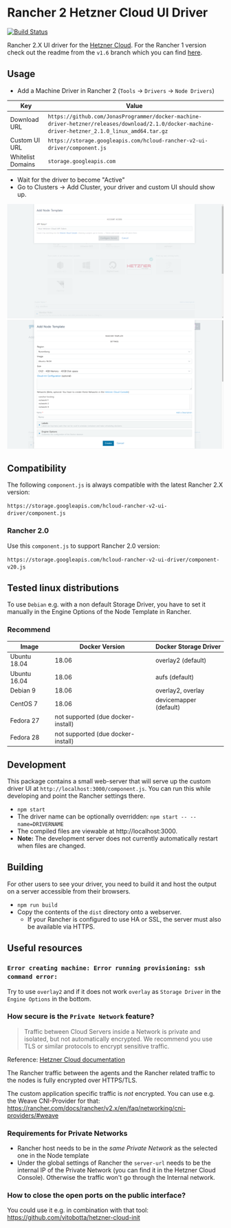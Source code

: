 # Rancher 2 Hetzner Cloud UI Driver

[![Build Status](https://travis-ci.org/mxschmitt/ui-driver-hetzner.svg?branch=master)](https://travis-ci.org/mxschmitt/ui-driver-hetzner)

Rancher 2.X UI driver for the [Hetzner Cloud](https://www.hetzner.de/cloud). For the Rancher 1 version check out the readme from the `v1.6` branch which you can find [here](https://github.com/mxschmitt/ui-driver-hetzner/blob/v1.6/README.md).

## Usage

* Add a Machine Driver in Rancher 2 (`Tools` -> `Drivers` -> `Node Drivers`)

| Key | Value |
| --- | ----- |
| Download URL | `https://github.com/JonasProgrammer/docker-machine-driver-hetzner/releases/download/2.1.0/docker-machine-driver-hetzner_2.1.0_linux_amd64.tar.gz` |
| Custom UI URL | `https://storage.googleapis.com/hcloud-rancher-v2-ui-driver/component.js` |
| Whitelist Domains |  `storage.googleapis.com` |

* Wait for the driver to become "Active"
* Go to Clusters -> Add Cluster, your driver and custom UI should show up.

![Authentication screen](docs/authentication-screen.png)
![Configuration screen](docs/configuration-screen.png)

## Compatibility

The following `component.js` is always compatible with the latest Rancher 2.X version:

`https://storage.googleapis.com/hcloud-rancher-v2-ui-driver/component.js`

### Rancher 2.0

Use this `component.js` to support Rancher 2.0 version:

`https://storage.googleapis.com/hcloud-rancher-v2-ui-driver/component-v20.js`

## Tested linux distributions

To use `Debian` e.g. with a non default Storage Driver, you have to set it manually in the Engine Options of the Node Template in Rancher.

### Recommend

| Image        | Docker Version                     | Docker Storage Driver  |
|--------------|------------------------------------|------------------------|
| Ubuntu 18.04 | 18.06                              | overlay2 (default)     |
| Ubuntu 16.04 | 18.06                              | aufs (default)         |
| Debian 9     | 18.06                              | overlay2, overlay      |
| CentOS 7     | 18.06                              | devicemapper (default) |
| Fedora 27    | not supported (due docker-install) |                        |
| Fedora 28    | not supported (due docker-install) |                        |

## Development

This package contains a small web-server that will serve up the custom driver UI at `http://localhost:3000/component.js`. You can run this while developing and point the Rancher settings there.
* `npm start`
* The driver name can be optionally overridden: `npm start -- --name=DRIVERNAME`
* The compiled files are viewable at http://localhost:3000.
* **Note:** The development server does not currently automatically restart when files are changed.

## Building

For other users to see your driver, you need to build it and host the output on a server accessible from their browsers.

* `npm run build`
* Copy the contents of the `dist` directory onto a webserver.
  * If your Rancher is configured to use HA or SSL, the server must also be available via HTTPS.

## Useful resources

### `Error creating machine: Error running provisioning: ssh command error:`

Try to use `overlay2` and if it does not work `overlay` as `Storage Driver` in the `Engine Options` in the bottom.

### How secure is the `Private Network` feature?

> Traffic between Cloud Servers inside a Network is private and isolated, but not automatically encrypted. We recommend you use TLS or similar protocols to encrypt sensitive traffic.

Reference: [Hetzner Cloud documentation](https://wiki.hetzner.de/index.php/CloudServer/en#Is_traffic_inside_Hetzner_Cloud_Networks_encrypted.3F)

The Rancher traffic between the agents and the Rancher related traffic to the nodes is fully encrypted over HTTPS/TLS.

The custom application specific traffic is *not* encrypted. You can use e.g. the Weave CNI-Provider for that: https://rancher.com/docs/rancher/v2.x/en/faq/networking/cni-providers/#weave

### Requirements for Private Networks

- Rancher host needs to be in the *same Private Network* as the selected one in the Node template
- Under the global settings of Rancher the `server-url` needs to be the internal IP of the Private Network (you can find it in the Hetzner Cloud Console). Otherwise the traffic won't go through the Internal network.

### How to close the open ports on the public interface?

You could use it e.g. in combination with that tool: https://github.com/vitobotta/hetzner-cloud-init
